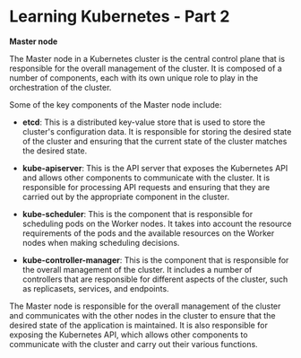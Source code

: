 # Learning Kubernetes - Part 2

**Master node**

The Master node in a Kubernetes cluster is the central control plane that is responsible for the overall management of the cluster. It is composed of a number of components, each with its own unique role to play in the orchestration of the cluster.

Some of the key components of the Master node include:

* **etcd**: This is a distributed key-value store that is used to store the cluster's configuration data. It is responsible for storing the desired state of the cluster and ensuring that the current state of the cluster matches the desired state.
    
* **kube-apiserver**: This is the API server that exposes the Kubernetes API and allows other components to communicate with the cluster. It is responsible for processing API requests and ensuring that they are carried out by the appropriate component in the cluster.
    
* **kube-scheduler**: This is the component that is responsible for scheduling pods on the Worker nodes. It takes into account the resource requirements of the pods and the available resources on the Worker nodes when making scheduling decisions.
    
* **kube-controller-manager**: This is the component that is responsible for the overall management of the cluster. It includes a number of controllers that are responsible for different aspects of the cluster, such as replicasets, services, and endpoints.
    

The Master node is responsible for the overall management of the cluster and communicates with the other nodes in the cluster to ensure that the desired state of the application is maintained. It is also responsible for exposing the Kubernetes API, which allows other components to communicate with the cluster and carry out their various functions.